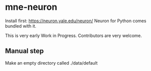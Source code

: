 # mne-neuron

Install first: https://neuron.yale.edu/neuron/
Neuron for Python comes bundled with it.

This is very early Work in Progress. Contributors are very welcome.

## Manual step

Make an empty directory called ./data/default

